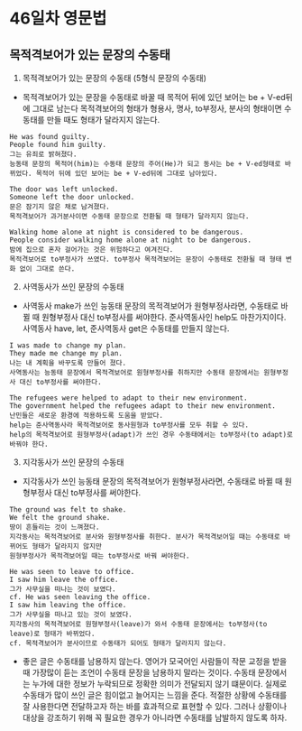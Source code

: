 # 46일차 영문법

## 목적격보어가 있는 문장의 수동태

1. 목적격보어가 있는 문장의 수동태 (5형식 문장의 수동태)

-   목적격보어가 있는 문장을 수동태로 바꿀 때 목적어 뒤에 있던 보어는 be + V-ed뒤에 그대로 남는다
    목적격보어의 형태가 형용사, 명사, to부정사, 분사의 형태이면 수동태를 만들 때도 형태가 달라지지 않는다.

```
He was found guilty.
People found him guilty.
그는 유죄로 밝혀졌다.
능동태 문장의 목적어(him)는 수동태 문장의 주어(He)가 되고 동사는 be + V-ed형태로 바뀌었다. 목적어 뒤에 있던 보어는 be + V-ed뒤에 그대로 남아있다.

The door was left unlocked.
Someone left the door unlocked.
문은 잠기지 않은 채로 남겨졌다.
목적격보어가 과거분사이면 수동태 문장으로 전환될 때 형태가 달라지지 않는다.

Walking home alone at night is considered to be dangerous.
People consider walking home alone at night to be dangerous.
밤에 집으로 혼자 걸어가는 것은 위험하다고 여겨진다.
목적격보어로 to부정사가 쓰였다. to부정사 목적격보어는 문장이 수동태로 전환될 때 형태 변화 없이 그대로 쓴다.
```

2. 사역동사가 쓰인 문장의 수동태

-   사역동사 make가 쓰인 능동태 문장의 목적격보어가 원형부정사라면, 수동태로 바뀔 때 원형부정사 대신 to부정사를 써야한다.
    준사역동사인 help도 마찬가지이다.
    사역동사 have, let, 준사역동사 get은 수동태를 만들지 않는다.

```
I was made to change my plan.
They made me change my plan.
나는 내 계획을 바꾸도록 만들어 졌다.
사역동사는 능동태 문장에서 목적격보어로 원형부정사를 취하지만 수동태 문장에서는 원형부정사 대신 to부정사를 써야한다.

The refugees were helped to adapt to their new environment.
The government helped the refugees adapt to their new environment.
난민들은 새로운 환경에 적용하도록 도움을 받았다.
help는 준사역동사라 목적격보어로 동사원형과 to부정사를 모두 취할 수 있다.
help의 목적격보어로 원형부정사(adapt)가 쓰인 경우 수동태에서는 to부정사(to adapt)로 바꿔야 한다.
```

3. 지각동사가 쓰인 문장의 수동태

-   지각동사가 쓰인 능동태 문장의 목적격보어가 원형부정사라면, 수동태로 바뀔 때 원형부정사 대신 to부정사를 써야한다.

```
The ground was felt to shake.
We felt the ground shake.
땅이 흔들리는 것이 느껴졌다.
지각동사는 목적격보어로 분사와 원형부정사를 취한다. 분사가 목적격보어일 때는 수동태로 바뀌어도 형태가 달라지지 않지만
원형부정사가 목적격보어일 때는 to부정사로 바꿔 써야한다.

He was seen to leave to office.
I saw him leave the office.
그가 사무실을 떠나는 것이 보였다.
cf. He was seen leaving the office.
I saw him leaving the office.
그가 사무실을 떠나고 있는 것이 보였다.
지각동사의 목적격보어로 원형부정사(leave)가 와서 수동태 문장에서는 to부정사(to leave)로 형태가 바뀌었다.
cf. 목적격보어가 분사이므로 수동태가 되어도 형태가 달라지지 않는다.
```

-   좋은 글은 수동태를 남용하지 않는다.
    영어가 모국어인 사람들이 작문 교정을 받을 때 가장많이 듣는 조언이 수동태 문장을 남용하지 말라는 것이다.
    수동태 문장에서는 누가에 대한 정보가 누락되므로 정확한 의미가 전달되지 않기 떄문이다. 실제로 수동태가 많이 쓰인 글은 힘이없고 늘어지는 느낌을 준다.
    적절한 상황에 수동태를 잘 사용한다면 전달하고자 하는 바를 효과적으로 표현할 수 있다. 그러나 상황이나 대상을 강조하기 위해 꼭 필요한 경우가 아니라면 수동태를 남발하지 않도록 하자.
